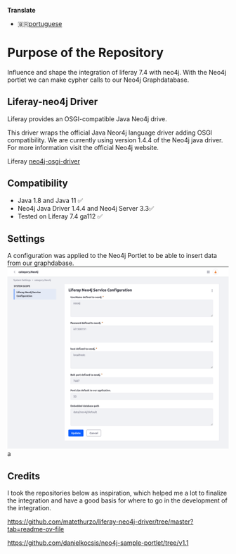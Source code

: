 **Translate** 
- 🇧🇷[portuguese](/readme-pt.md)

# Purpose of the Repository

Influence and shape the integration of liferay 7.4 with neo4j.
With the Neo4j portlet we can make cypher calls to our Neo4j Graphdatabase.

## Liferay-neo4j Driver

Liferay provides an OSGI-compatible Java Neo4j drive.

This driver wraps the official Java Neor4j language driver adding OSGI compatibility. We are currently using version 1.4.4 of the Neo4j java driver. For more information visit the official Neo4j website.

Liferay [neo4j-osgi-driver](https://repo1.maven.org/maven2/com/liferay/neo4j/neo4j-osgi-driver/)

## **Compatibility**

- Java 1.8 and Java 11 ✅
- Neo4j Java Driver 1.4.4 and Neo4j Server 3.3✅
- Tested on Liferay 7.4 ga112 ✅

## Settings
A configuration was applied to the Neo4j Portlet to be able to insert data from our graphdabase.
![](/images/neo4jconfig.png)
a
## Credits

I took the repositories below as inspiration, which helped me a lot to finalize the integration and have a good basis for where to go in the development of the integration.  

https://github.com/matethurzo/liferay-neo4j-driver/tree/master?tab=readme-ov-file

 https://github.com/danielkocsis/neo4j-sample-portlet/tree/v1.1